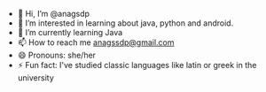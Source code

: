 - 👋 Hi, I’m @anagsdp
- 👀 I’m interested in learning about java, python and android.
- 🌱 I’m currently learning Java
- 📫 How to reach me anagssdp@gmail.com
- 😄 Pronouns: she/her
- ⚡ Fun fact: I've studied classic languages like latin or greek in the university

<!---
anagsdp/anagsdp is a ✨ special ✨ repository because its `README.md` (this file) appears on your GitHub profile.
You can click the Preview link to take a look at your changes.
--->
